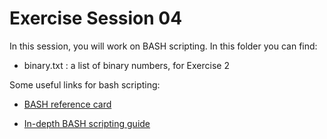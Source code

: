 # Exercise Session 04 #
In this session, you will work on BASH scripting. 
In this folder you can find:

* binary.txt : a list of binary numbers, for Exercise 2

Some useful links for bash scripting:

* [BASH reference card](http://www.cas.mcmaster.ca/~nedialk/COURSES/3f03/pdf/bash.quickref.pdf)

* [In-depth BASH scripting guide](http://tldp.org/LDP/abs/html/index.html)
